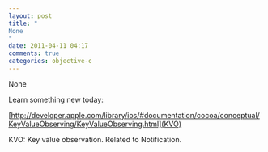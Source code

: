 ```yaml
---
layout: post
title: "
None
"
date: 2011-04-11 04:17
comments: true
categories: objective-c
---
```


None


Learn something new today: 

[http://developer.apple.com/library/ios/#documentation/cocoa/conceptual/KeyValueObserving/KeyValueObserving.html](KVO)


KVO: Key value observation. Related to Notification.

